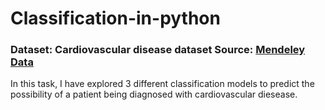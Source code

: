 # Classification-in-python
### Dataset: Cardiovascular disease dataset Source: [Mendeley Data](https://data.mendeley.com/datasets/dzz48mvjht/1)

In this task, I have explored 3 different classification models to predict the possibility of a patient being diagnosed with cardiovascular diesease.

